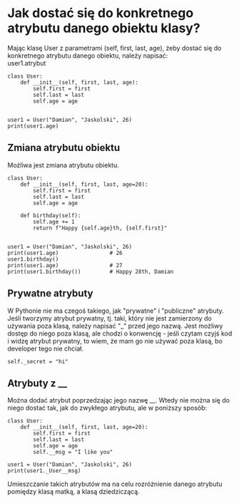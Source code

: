 # Jak dostać się do konkretnego atrybutu danego obiektu klasy?  
Mając klasę User z parametrami (self, first, last, age), żeby dostać się do konkretnego atrybutu danego obiektu, należy napisać:  
user1.atrybut

```
class User:
    def __init__(self, first, last, age):
        self.first = first
        self.last = last
        self.age = age


user1 = User("Damian", "Jaskolski", 26)
print(user1.age)         
```

## Zmiana atrybutu obiektu  
Możliwa jest zmiana atrybutu obiektu.  

```
class User:
    def __init__(self, first, last, age=20):
        self.first = first
        self.last = last
        self.age = age

    def birthday(self):
        self.age += 1
        return f"Happy {self.age}th, {self.first}"


user1 = User("Damian", "Jaskolski", 26)
print(user1.age)                # 26
user1.birthday()         
print(user1.age)                # 27
print(user1.birthday())         # Happy 28th, Damian
```

## Prywatne atrybuty  
W Pythonie nie ma czegoś takiego, jak "prywatne" i "publiczne" atrybuty. Jeśli tworzymy atrybut prywatny, tj. taki, który nie jest zamierzony do używania poza klasą, należy napisać "_" przed jego nazwą. Jest możliwy dostęp do niego poza klasą, ale chodzi o konwencję - jeśli czytam czyjś kod i widzę atrybut prywatny, to wiem, że mam go nie używać poza klasą, bo developer tego nie chciał.  

```
self._secret = "hi"
```

## Atrybuty z __  
Można dodać atrybut poprzedzając jego nazwę __. Wtedy nie można się do niego dostać tak, jak do zwykłego atrybutu, ale w poniższy sposób:  
```
class User:
    def __init__(self, first, last, age=20):
        self.first = first
        self.last = last
        self.age = age
        self.__msg = "I like you"
        
user1 = User("Damian", "Jaskolski", 26)
print(user1._User__msg)
```
Umieszczanie takich atrybutów ma na celu rozróżnienie danego atrybutu pomiędzy klasą matką, a klasą dziedziczącą.
